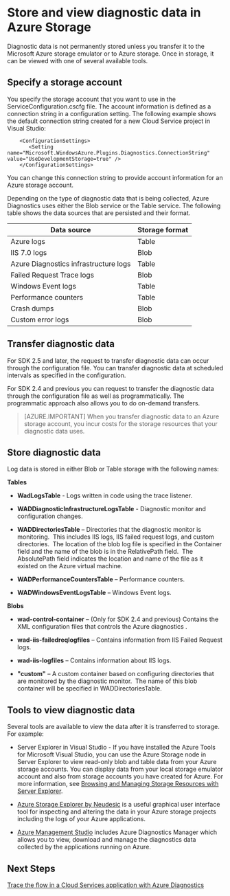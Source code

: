 <properties
  pageTitle="Store and View Diagnostic Data in Azure Storage | Microsoft Azure"
  description="Get Azure diagnostics data into Azure Storage and view it"
  services="cloud-services"
  documentationCenter=".net"
  authors="rboucher"
  manager="jwhit"
  editor="tysonn" />
<tags
  ms.service="cloud-services"
  ms.devlang="na"
  ms.topic="article"
  ms.tgt_pltfrm="na"
  ms.workload="na"
  ms.date="02/20/2016"
  ms.author="robb" />

# Store and view diagnostic data in Azure Storage

Diagnostic data is not permanently stored unless you transfer it to the Microsoft Azure storage emulator or to Azure storage. Once in storage, it can be viewed with one of several available tools.

## Specify a storage account

You specify the storage account that you want to use in the ServiceConfiguration.cscfg file. The account information is defined as a connection string in a configuration setting. The following example shows the default connection string created for a new Cloud Service project in  Visual Studio:


```
	<ConfigurationSettings>
	   <Setting name="Microsoft.WindowsAzure.Plugins.Diagnostics.ConnectionString" value="UseDevelopmentStorage=true" />
	</ConfigurationSettings>
```

You can change this connection string to provide account information for an Azure storage account.

Depending on the type of diagnostic data that is being collected, Azure Diagnostics uses either the Blob service or the Table service. The following table shows the data sources that are persisted and their format.

|Data source|Storage format|
|---|---|
|Azure logs|Table|
|IIS 7.0 logs|Blob|
|Azure Diagnostics infrastructure logs|Table|
|Failed Request Trace logs|Blob|
|Windows Event logs|Table|
|Performance counters|Table|
|Crash dumps|Blob|
|Custom error logs|Blob|

## Transfer diagnostic data

For SDK 2.5 and later, the request to transfer diagnostic data can occur through the configuration file. You can transfer diagnostic data at scheduled intervals as specified in the configuration.

For SDK 2.4 and previous you can request to transfer the diagnostic data through the configuration file as well as programmatically. The programmatic approach also allows you to do on-demand transfers.


>[AZURE.IMPORTANT] When you transfer diagnostic data to an Azure storage account, you incur costs for the storage resources that your diagnostic data uses.

## Store diagnostic data

Log data is stored in either Blob or Table storage with the following names:

**Tables**

- **WadLogsTable** - Logs written in code using the trace listener.

- **WADDiagnosticInfrastructureLogsTable** - Diagnostic monitor and configuration changes.

- **WADDirectoriesTable** – Directories that the diagnostic monitor is monitoring.  This includes IIS logs, IIS failed request logs, and custom directories.  The location of the blob log file is specified in the Container field and the name of the blob is in the RelativePath field.  The AbsolutePath field indicates the location and name of the file as it existed on the Azure virtual machine.

- **WADPerformanceCountersTable** – Performance counters.

- **WADWindowsEventLogsTable** – Windows Event logs.

**Blobs**

- **wad-control-container** – (Only for SDK 2.4 and previous) Contains the XML configuration files that controls the Azure diagnostics .

- **wad-iis-failedreqlogfiles** – Contains information from IIS Failed Request logs.

- **wad-iis-logfiles** – Contains information about IIS logs.

- **"custom"** – A custom container based on configuring directories that are monitored by the diagnostic monitor.  The name of this blob container will be specified in WADDirectoriesTable.

## Tools to view diagnostic data
Several tools are available to view the data after it is transferred to storage. For example:

- Server Explorer in Visual Studio - If you have installed the Azure Tools for Microsoft Visual Studio, you can use the Azure Storage node in Server Explorer to view read-only blob and table data from your Azure storage accounts. You can display data from your local storage emulator account and also from storage accounts you have created for Azure. For more information, see [Browsing and Managing Storage Resources with Server Explorer](../vs-azure-tools-storage-resources-server-explorer-browse-manage.md).

- [Azure Storage Explorer by Neudesic](http://azurestorageexplorer.codeplex.com/) is a useful graphical user interface tool for inspecting and altering the data in your Azure storage projects including the logs of your Azure applications.

- [Azure Management Studio](http://www.cerebrata.com/products/azure-management-studio/introduction) includes Azure Diagnostics Manager which allows you to view, download and manage the diagnostics data collected by the applications running on Azure.


## Next Steps

[Trace the flow in a Cloud Services application with Azure Diagnostics](cloud-services-dotnet-diagnostics-trace-flow.md)

